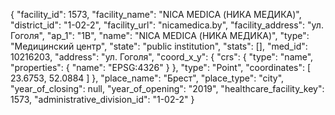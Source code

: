 {
    "facility_id": 1573,
    "facility_name": "NICA MEDICA (НИКА МЕДИКА)",
    "district_id": "1-02-2",
    "facility_url": "nicamedica.by",
    "facility_address": "ул. Гоголя",
    "ap_1": "1B",
    "name": "NICA MEDICA (НИКА МЕДИКА)",
    "type": "Медицинский центр",
    "state": "public institution",
    "stats": [],
    "med_id": 10216203,
    "address": "ул. Гоголя",
    "coord_x_y": {
        "crs": {
            "type": "name",
            "properties": {
                "name": "EPSG:4326"
            }
        },
        "type": "Point",
        "coordinates": [
            23.6753,
            52.0884
        ]
    },
    "place_name": "Брест",
    "place_type": "city",
    "year_of_closing": null,
    "year_of_opening": "2019",
    "healthcare_facility_key": 1573,
    "administrative_division_id": "1-02-2"
}